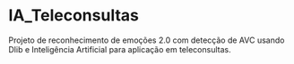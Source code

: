 # IA_Teleconsultas
Projeto de reconhecimento de emoções 2.0 com detecção de AVC usando Dlib e Inteligência Artificial para aplicação em teleconsultas. 
